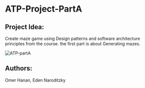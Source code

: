 # ATP-Project-PartA

## Project Idea:
Create maze game using Design patterns and software architecture principles from the course.
the first part is about Generating mazes.


![ATP-partA](https://user-images.githubusercontent.com/79142560/163842866-4fb0bad8-b2d7-4f05-8e47-766a18bf67c0.jpg)

## Authors: 
Omer Hanan, Eden Naroditzky 
